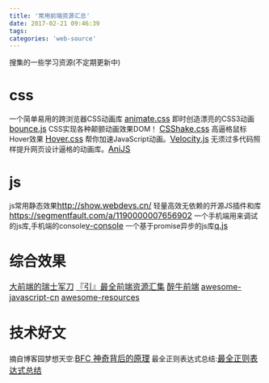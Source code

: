 ```yaml
---
title: '常用前端资源汇总'
date: 2017-02-21 09:46:39
tags:
categories: 'web-source'
---
```


搜集的一些学习资源(不定期更新中)
<!--more-->

css
==============
一个简单易用的跨浏览器CSS动画库 [<font size=3 color=#111>animate.css</font>](https://github.com/daneden/animate.css)
即时创造漂亮的CSS3动画 [<font size=3 color=#111>bounce.js</font>](https://github.com/tictail/bounce.js)
CSS实现各种颠颤动画效果DOM！ [<font size=3 color=#111>CSShake.css</font>](https://github.com/elrumordelaluz/csshake)
高逼格鼠标Hover效果 [<font size=3 color=#111>Hover.css</font>](https://github.com/IanLunn/Hover)
帮你加速JavaScript动画。[<font size=3 color=#111>Velocity.js</font>](https://github.com/julianshapiro/velocity)
无须过多代码照样提升网页设计逼格的动画库。[<font size=3 color=#111>AniJS</font>](https://github.com/anijs/anijs)

js
==============
js常用静态效果[<font size=3 color=#111>http://show.webdevs.cn/</font>](http://show.webdevs.cn/)
轻量高效无依赖的开源JS插件和库[<font size=3 color=#111>https://segmentfault.com/a/1190000007656902</font>](https://segmentfault.com/a/1190000007656902)
一个手机端用来调试的js库,手机端的console[<font size=3 color=#111>v-console</font>](https://github.com/WechatFE/vConsole)
一个基于promise异步的js库[<font size=3 color=#111>q.js</font>](http://documentup.com/kriskowal/q/#over-the-wire)

综合效果
==============
[<font size=3>大前端的瑞士军刀</font>](http://www.tuicool.com/articles/goto?id=URRR3q2)
[<font size=3>『引』最全前端资源汇集</font>](http://www.jeffjade.com/2016/03/30/104-front-end-tutorial/#)
[<font size=3>醉牛前端</font>](http://f2er.club/)
[<font size=3>awesome-javascript-cn</font>](https://github.com/jobbole/awesome-javascript-cn#bundlers)
[<font size=3>awesome-resources</font>](https://github.com/lyfeyaj/awesome-resources#web-%E5%89%8D%E7%AB%AF)

技术好文
==============
摘自博客园梦想天空:[<font size=3 color=#111>BFC 神奇背后的原理</font>](http://www.cnblogs.com/lhb25/p/inside-block-formatting-ontext.html)
最全正则表达式总结:[<font size=3 color=#111>最全正则表达式总结</font>](http://www.lovebxm.com/2017/05/31/RegExp/)